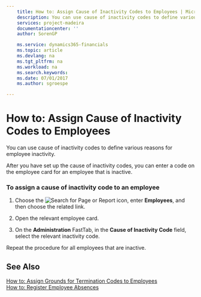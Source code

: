 ```yaml
---
    title: How to: Assign Cause of Inactivity Codes to Employees | Microsoft Docs
    description: You can use cause of inactivity codes to define various reasons for employee inactivity.
    services: project-madeira
    documentationcenter: ''
    author: SorenGP

    ms.service: dynamics365-financials
    ms.topic: article
    ms.devlang: na
    ms.tgt_pltfrm: na
    ms.workload: na
    ms.search.keywords:
    ms.date: 07/01/2017
    ms.author: sgroespe

---
```

# How to: Assign Cause of Inactivity Codes to Employees
You can use cause of inactivity codes to define various reasons for employee inactivity.  
  
 After you have set up the cause of inactivity codes, you can enter a code on the employee card for an employee that is inactive.  
  
### To assign a cause of inactivity code to an employee  
  
1.  Choose the ![Search for Page or Report](media/ui-search/search_small.png "Search for Page or Report icon") icon, enter **Employees**, and then choose the related link.  
  
2.  Open the relevant employee card.  
  
3.  On the **Administration** FastTab, in the **Cause of Inactivity Code** field, select the relevant inactivity code.  
  
 Repeat the procedure for all employees that are inactive.  
  
## See Also  
 [How to: Assign Grounds for Termination Codes to Employees](../how-to-assign-grounds-for-termination-codes-to-employees.md)   
 [How to: Register Employee Absences](../how-to-register-employee-absences.md)